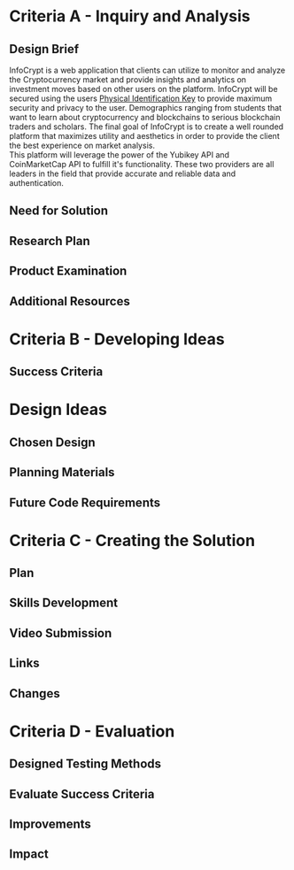 # Criteria A - Inquiry and Analysis
## Design Brief
InfoCrypt is a web application that clients can utilize to monitor and analyze the Cryptocurrency market and provide insights and analytics on investment moves based on other users on  the platform. InfoCrypt will be secured using the users [Physical Identification Key](https://www.yubico.com/) to provide maximum security and privacy to the user. Demographics ranging from students that want to learn about cryptocurrency and blockchains to serious blockchain traders and scholars. The final goal of InfoCrypt is to create a well rounded platform that maximizes utility and aesthetics in order to provide the client the best experience on market analysis.  
This platform will leverage the power of the Yubikey API and CoinMarketCap API to fulfill it's functionality. These two providers are all leaders in the field that provide accurate and reliable data and authentication. 
## Need for Solution
## Research Plan
## Product Examination
## Additional Resources
# Criteria B - Developing Ideas
## Success Criteria
# Design Ideas
## Chosen Design
## Planning Materials
## Future Code Requirements
# Criteria C - Creating the Solution
## Plan
## Skills Development
## Video Submission
## Links
## Changes
# Criteria D - Evaluation
## Designed Testing Methods
## Evaluate Success Criteria
## Improvements
## Impact

